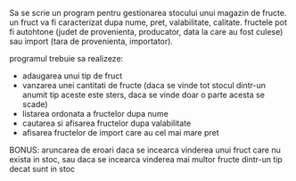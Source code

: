 ﻿Sa se scrie un program pentru gestionarea stocului unui magazin de fructe. un fruct va fi caracterizat dupa nume, pret, valabilitate, calitate. fructele pot fi autohtone (judet de provenienta, producator, data la care au fost culese) sau import (tara de provenienta, importator).

programul trebuie sa realizeze:

- adaugarea unui tip de fruct
- vanzarea unei cantitati de fructe (daca se vinde tot stocul dintr-un anumit tip aceste este sters, daca se vinde doar o parte acesta se scade)
- listarea ordonata a fructelor dupa nume
- cautarea si afisarea fructelor dupa valabilitate
- afisarea fructelor de import care au cel mai mare pret

BONUS: aruncarea de eroari daca se incearca vinderea unui fruct care nu exista in stoc, sau daca se incearca vinderea mai multor fructe dintr-un tip decat sunt in stoc




